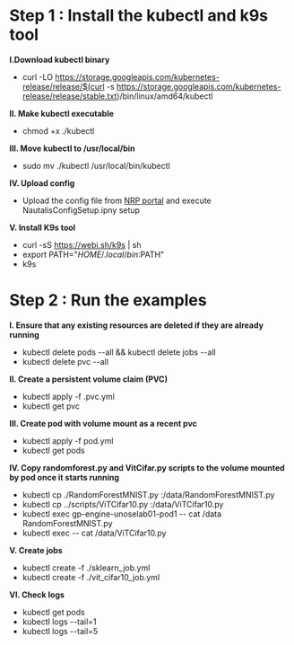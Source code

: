 # Step 1 : Install the kubectl and k9s tool

**I.Download kubectl binary**
- curl -LO https://storage.googleapis.com/kubernetes-release/release/$(curl -s https://storage.googleapis.com/kubernetes-release/release/stable.txt)/bin/linux/amd64/kubectl

**II. Make kubectl executable**
- chmod +x ./kubectl

**III. Move kubectl to /usr/local/bin**
- sudo mv ./kubectl /usr/local/bin/kubectl

**IV. Upload config**
- Upload the config file from [NRP portal](https://portal.nrp-nautilus.io/) and execute NautalisConfigSetup.ipny setup

**V. Install K9s tool**
- curl -sS https://webi.sh/k9s | sh
- export PATH="$HOME/.local/bin:$PATH"
- k9s

# Step 2 : Run the examples

**I. Ensure that any existing resources are deleted if they are already running**
- kubectl delete pods --all && kubectl delete jobs --all
- kubectl delete pvc --all

**II. Create a persistent volume claim (PVC)**
- kubectl apply -f .pvc.yml
- kubectl get pvc

**III. Create pod with volume mount as a recent pvc**
- kubectl apply -f pod.yml
- kubectl get pods

**IV. Copy randomforest.py and VitCifar.py scripts to the volume mounted by pod once it starts running**
- kubectl cp ./RandomForestMNIST.py <pod-name>:/data/RandomForestMNIST.py
- kubectl cp ../scripts/ViTCifar10.py <pod-name>:/data/ViTCifar10.py
- kubectl exec gp-engine-unoselab01-pod1 -- cat /data RandomForestMNIST.py
- kubectl exec <pod-name> -- cat /data/ViTCifar10.py

**V. Create jobs**
- kubectl create -f ./sklearn_job.yml
- kubectl create -f ./vit_cifar10_job.yml

**VI. Check logs**
- kubectl get pods
- kubectl logs <pod-name> --tail=1
- kubectl logs <pod-name> --tail=5
